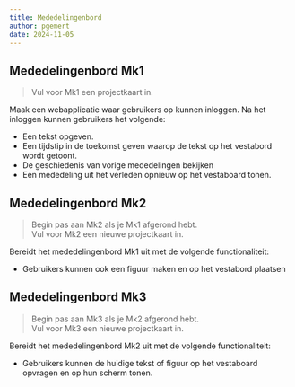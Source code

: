 ```yaml
---
title: Mededelingenbord 
author: pgemert
date: 2024-11-05
---
```


## Mededelingenbord Mk1

> Vul voor Mk1 een projectkaart in.

Maak een webapplicatie waar gebruikers op kunnen inloggen. Na het inloggen kunnen gebruikers het volgende:

*   Een tekst opgeven.
*   Een tijdstip in de toekomst geven waarop de tekst op het vestabord wordt getoont.
*   De geschiedenis van vorige mededelingen bekijken
*   Een mededeling uit het verleden opnieuw op het vestaboard tonen.


## Mededelingenbord Mk2

> Begin pas aan Mk2 als je Mk1 afgerond hebt.  
> Vul voor Mk2 een nieuwe projectkaart in.

Bereidt het mededelingenbord Mk1 uit met de volgende functionaliteit:

*   Gebruikers kunnen ook een figuur maken en op het vestabord plaatsen

## Mededelingenbord Mk3

> Begin pas aan Mk3 als je Mk2 afgerond hebt.  
> Vul voor Mk3 een nieuwe projectkaart in.

Bereidt het mededelingenbord Mk2 uit met de volgende functionaliteit:

*   Gebruikers kunnen de huidige tekst of figuur op het vestaboard opvragen en op hun scherm tonen.

